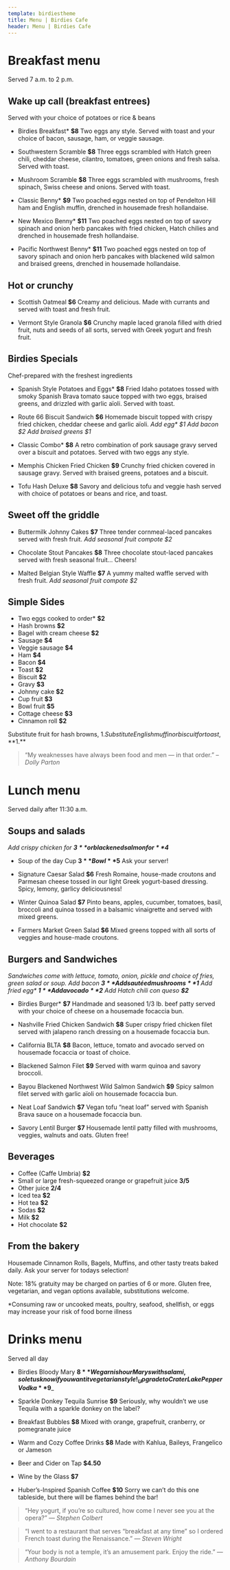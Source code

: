 ```yaml
---
template: birdiestheme
title: Menu | Birdies Cafe
header: Menu | Birdies Cafe
---
```


# Breakfast menu

Served 7 a.m. to 2 p.m.

## Wake up call (breakfast entrees)
Served with your choice of potatoes or rice & beans

- Birdies Breakfast* **$8**
Two eggs any style. Served with toast and your choice of bacon, sausage, ham, or veggie sausage.

- Southwestern Scramble **$8**
Three eggs scrambled with Hatch green chili, cheddar cheese, cilantro, tomatoes, green onions and fresh salsa. Served with toast.

- Mushroom Scramble **$8**
Three eggs scrambled with mushrooms, fresh spinach, Swiss cheese and onions. Served with toast.

- Classic Benny* **$9**
Two poached eggs nested on top of Pendelton Hill ham and English muffin, drenched in housemade fresh hollandaise.

- New Mexico Benny* **$11**
Two poached eggs nested on top of savory spinach and onion herb pancakes with fried chicken, Hatch chilies and drenched in housemade fresh hollandaise.

- Pacific Northwest Benny* **$11**
Two poached eggs nested on top of savory spinach and onion herb pancakes with blackened wild salmon and braised greens, drenched in housemade hollandaise. 

## Hot or crunchy

- Scottish Oatmeal **$6**
Creamy and delicious. Made with currants and served with toast and fresh fruit.

- Vermont Style Granola **$6**
Crunchy maple laced granola filled with dried fruit, nuts and seeds of all sorts, served with Greek yogurt and fresh fruit.

## Birdies Specials

Chef-prepared with the freshest ingredients

- Spanish Style Potatoes and Eggs* **$8**
Fried Idaho potatoes tossed with smoky Spanish Brava tomato sauce topped with two eggs, braised greens, and drizzled with garlic aïoli. Served with toast.

- Route 66 Biscuit Sandwich **$6**
Homemade biscuit topped with crispy fried chicken, cheddar cheese and garlic aïoli. _Add egg* $1 Add bacon $2 Add braised greens $1_

- Classic Combo* **$8**
A retro combination of pork sausage gravy served over a biscuit and potatoes. Served with two eggs any style.

- Memphis Chicken Fried Chicken **$9**
Crunchy fried chicken covered in sausage gravy. Served with braised greens, potatoes and a biscuit.

- Tofu Hash Deluxe **$8**
Savory and delicious tofu and veggie hash served with choice of potatoes or beans and rice, and toast.

## Sweet off the griddle

- Buttermilk Johnny Cakes **$7**
Three tender cornmeal-laced pancakes served with fresh fruit. _Add seasonal fruit compote $2_

- Chocolate Stout Pancakes **$8**
Three chocolate stout-laced pancakes served with fresh seasonal fruit… Cheers!

- Malted Belgian Style Waffle **$7**
A yummy malted waffle served with fresh fruit. _Add seasonal fruit compote $2_

## Simple Sides

- Two eggs cooked to order* **$2**
- Hash browns **$2**
- Bagel with cream cheese **$2**
- Sausage **$4**
- Veggie sausage **$4**
- Ham **$4**
- Bacon **$4**
- Toast **$2**
- Biscuit **$2**
- Gravy **$3**
- Johnny cake **$2**
- Cup fruit **$3**
- Bowl fruit **$5**
- Cottage cheese **$3**
- Cinnamon roll **$2**

Substitute fruit for hash browns, $1. Substitute English muffin or biscuit for toast, **$1.**

>“My weaknesses have always been food and men — in that order.” 
<cite>–Dolly Parton</cite>

# Lunch menu

Served daily after 11:30 a.m.

## Soups and salads
_Add crispy chicken for **$3** or blackened salmon for **$4**_
- Soup of the day
Cup **$3**	Bowl **$5**
Ask your server!

- Signature Caesar Salad **$6**
Fresh Romaine, house-made croutons and Parmesan cheese tossed in our light Greek yogurt-based dressing. Spicy, lemony, garlicy deliciousness!

- Winter Quinoa Salad **$7**
Pinto beans, apples, cucumber, tomatoes, basil, broccoli and quinoa tossed in a balsamic vinaigrette and served with mixed greens. 

- Farmers Market Green Salad **$6**
Mixed greens topped with all sorts of veggies and house-made croutons.

## Burgers and Sandwiches
_Sandwiches come with lettuce, tomato, onion, pickle and choice of fries, green salad or soup._
_Add bacon **$3** Add sautéed mushrooms **$1** Add fried egg* **$1** Add avocado **$2** Add Hatch chili con queso **$2**_

- Birdies Burger* **$7**
Handmade and seasoned 1/3 lb. beef patty served with your choice of cheese on a housemade focaccia bun.

- Nashville Fried Chicken Sandwich **$8**
Super crispy fried chicken filet served with jalapeno ranch dressing on a housemade focaccia bun.

- California BLTA **$8**
Bacon, lettuce, tomato and avocado served on housemade focaccia or toast of choice.

- Blackened Salmon Filet **$9**
Served with warm quinoa and savory broccoli.

- Bayou Blackened Northwest Wild Salmon Sandwich **$9**
Spicy salmon filet served with garlic aïoli on housemade focaccia bun.

- Neat Loaf Sandwich **$7**
Vegan tofu “neat loaf” served with Spanish Brava sauce on a housemade focaccia bun.

- Savory Lentil Burger **$7**
Housemade lentil patty filled with mushrooms, veggies, walnuts and oats. Gluten free!

## Beverages
- Coffee (Caffe Umbria) **$2**
- Small or large fresh-squeezed orange or grapefruit juice **$3/$5**
- Other juice **$2/$4**
- Iced tea **$2**
- Hot tea **$2**
- Sodas **$2**
- Milk **$2**
- Hot chocolate **$2**

## From the bakery

Housemade Cinnamon Rolls, Bagels, Muffins, and other tasty treats baked daily. Ask your server for todays selection!

Note: 18% gratuity may be charged on parties of 6 or more. Gluten free, vegetarian, and vegan options available, substitutions welcome.

*Consuming raw or uncooked meats, poultry, seafood, shellfish, or eggs may increase your risk of food borne illness

# Drinks menu

Served all day

- Birdies Bloody Mary **$8**
We garnish our Marys with salami, so let us know if you want it vegetarian style!
_Upgrade to Crater Lake Pepper Vodka **$9**_

- Sparkle Donkey Tequila Sunrise **$9**
Seriously, why wouldn’t we use Tequila with a sparkle donkey on the label?

- Breakfast Bubbles **$8**
Mixed with orange, grapefruit, cranberry, or pomegranate juice

- Warm and Cozy Coffee Drinks **$8**
Made with Kahlua, Baileys, Frangelico or Jameson

- Beer and Cider on Tap **$4.50**

- Wine by the Glass **$7**

- Huber’s-Inspired Spanish Coffee **$10**
Sorry we can’t do this one tableside, but there will be flames behind the bar!

> “Hey yogurt, if you’re so cultured, how come I never see you at the opera?”
<cite>— Stephen Colbert</cite>

> “I went to a restaurant that serves “breakfast at any time” so I ordered French toast during the Renaissance.”
<cite>— Steven Wright</cite>

> “Your body is not a temple, it’s an amusement park. Enjoy the ride.”
<cite>— Anthony Bourdain</cite>